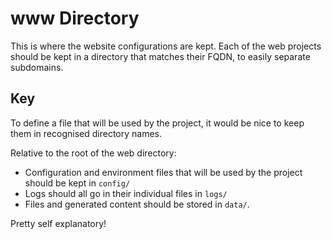 # www Directory
This is where the website configurations are kept. Each of the web projects should be kept in a directory that matches their FQDN, to easily separate subdomains. 

## Key
To define a file that will be used by the project, it would be nice to keep them in recognised directory names.

Relative to the root of the web directory:
- Configuration and environment files that will be used by the project should be kept in `config/`
- Logs should all go in their individual files in `logs/`
- Files and generated content should be stored in `data/`.

Pretty self explanatory!
